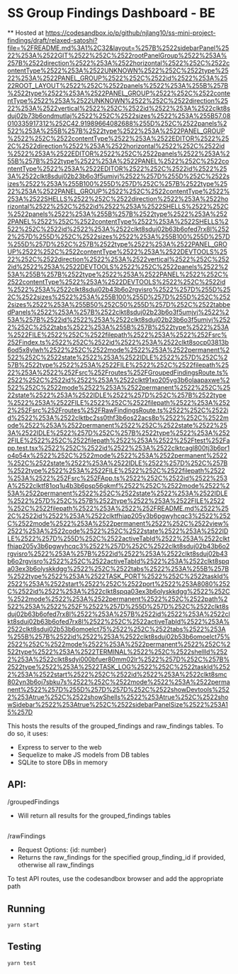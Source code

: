 # SS Group Findings Dashboard - BE
** Hosted at https://codesandbox.io/p/github/njlang10/ss-mini-project-findings/draft/relaxed-satoshi?file=%2FREADME.md%3A1%2C32&layout=%257B%2522sidebarPanel%2522%253A%2522GIT%2522%252C%2522rootPanelGroup%2522%253A%257B%2522direction%2522%253A%2522horizontal%2522%252C%2522contentType%2522%253A%2522UNKNOWN%2522%252C%2522type%2522%253A%2522PANEL_GROUP%2522%252C%2522id%2522%253A%2522ROOT_LAYOUT%2522%252C%2522panels%2522%253A%255B%257B%2522type%2522%253A%2522PANEL_GROUP%2522%252C%2522contentType%2522%253A%2522UNKNOWN%2522%252C%2522direction%2522%253A%2522vertical%2522%252C%2522id%2522%253A%2522clkt8sduj02b73b6ondmutlaj%2522%252C%2522sizes%2522%253A%255B57.08010335917312%252C42.91989664082688%255D%252C%2522panels%2522%253A%255B%257B%2522type%2522%253A%2522PANEL_GROUP%2522%252C%2522contentType%2522%253A%2522EDITOR%2522%252C%2522direction%2522%253A%2522horizontal%2522%252C%2522id%2522%253A%2522EDITOR%2522%252C%2522panels%2522%253A%255B%257B%2522type%2522%253A%2522PANEL%2522%252C%2522contentType%2522%253A%2522EDITOR%2522%252C%2522id%2522%253A%2522clkt8sduj02b23b6o3f5umjvj%2522%257D%255D%252C%2522sizes%2522%253A%255B100%255D%257D%252C%257B%2522type%2522%253A%2522PANEL_GROUP%2522%252C%2522contentType%2522%253A%2522SHELLS%2522%252C%2522direction%2522%253A%2522horizontal%2522%252C%2522id%2522%253A%2522SHELLS%2522%252C%2522panels%2522%253A%255B%257B%2522type%2522%253A%2522PANEL%2522%252C%2522contentType%2522%253A%2522SHELLS%2522%252C%2522id%2522%253A%2522clkt8sduj02b63b6ofed7rx8l%2522%257D%255D%252C%2522sizes%2522%253A%255B100%255D%257D%255D%257D%252C%257B%2522type%2522%253A%2522PANEL_GROUP%2522%252C%2522contentType%2522%253A%2522DEVTOOLS%2522%252C%2522direction%2522%253A%2522vertical%2522%252C%2522id%2522%253A%2522DEVTOOLS%2522%252C%2522panels%2522%253A%255B%257B%2522type%2522%253A%2522PANEL%2522%252C%2522contentType%2522%253A%2522DEVTOOLS%2522%252C%2522id%2522%253A%2522clkt8sduj02b43b6o2rgvisro%2522%257D%255D%252C%2522sizes%2522%253A%255B100%255D%257D%255D%252C%2522sizes%2522%253A%255B50%252C50%255D%257D%252C%2522tabbedPanels%2522%253A%257B%2522clkt8sduj02b23b6o3f5umjvj%2522%253A%257B%2522id%2522%253A%2522clkt8sduj02b23b6o3f5umjvj%2522%252C%2522tabs%2522%253A%255B%257B%2522type%2522%253A%2522FILE%2522%252C%2522filepath%2522%253A%2522%252Fsrc%252Findex.ts%2522%252C%2522id%2522%253A%2522clkt8socp03813b6od5x8ylwh%2522%252C%2522mode%2522%253A%2522permanent%2522%252C%2522state%2522%253A%2522IDLE%2522%257D%252C%257B%2522type%2522%253A%2522FILE%2522%252C%2522filepath%2522%253A%2522%252Fsrc%252Froutes%252FGroupedFindingsRoute.ts%2522%252C%2522id%2522%253A%2522clkt91xo205yg3b6olaapaxwe%2522%252C%2522mode%2522%253A%2522permanent%2522%252C%2522state%2522%253A%2522IDLE%2522%257D%252C%257B%2522type%2522%253A%2522FILE%2522%252C%2522filepath%2522%253A%2522%252Fsrc%252Froutes%252FRawFindingsRoute.ts%2522%252C%2522id%2522%253A%2522clktbc2ss0thf3b6os22acs8p%2522%252C%2522mode%2522%253A%2522permanent%2522%252C%2522state%2522%253A%2522IDLE%2522%257D%252C%257B%2522type%2522%253A%2522FILE%2522%252C%2522filepath%2522%253A%2522%252Ftest%252Fapp.test.tsx%2522%252C%2522id%2522%253A%2522clktcagl800tj3b6pr1o4p54x%2522%252C%2522mode%2522%253A%2522permanent%2522%252C%2522state%2522%253A%2522IDLE%2522%257D%252C%257B%2522type%2522%253A%2522FILE%2522%252C%2522filepath%2522%253A%2522%252Fsrc%252FApp.ts%2522%252C%2522id%2522%253A%2522clktf81oq1u4b3b6psp56gkmf%2522%252C%2522mode%2522%253A%2522permanent%2522%252C%2522state%2522%253A%2522IDLE%2522%257D%252C%257B%2522type%2522%253A%2522FILE%2522%252C%2522filepath%2522%253A%2522%252FREADME.md%2522%252C%2522id%2522%253A%2522clktfhiap205y3b6pgwyhcqc3%2522%252C%2522mode%2522%253A%2522permanent%2522%252C%2522view%2522%253A%2522code%2522%252C%2522state%2522%253A%2522IDLE%2522%257D%255D%252C%2522activeTabId%2522%253A%2522clktfhiap205y3b6pgwyhcqc3%2522%257D%252C%2522clkt8sduj02b43b6o2rgvisro%2522%253A%257B%2522id%2522%253A%2522clkt8sduj02b43b6o2rgvisro%2522%252C%2522activeTabId%2522%253A%2522clkt8spqa03ex3b6olyskkdgg%2522%252C%2522tabs%2522%253A%255B%257B%2522type%2522%253A%2522TASK_PORT%2522%252C%2522taskId%2522%253A%2522start%2522%252C%2522port%2522%253A8080%252C%2522id%2522%253A%2522clkt8spqa03ex3b6olyskkdgg%2522%252C%2522mode%2522%253A%2522permanent%2522%252C%2522path%2522%253A%2522%252F%2522%257D%255D%257D%252C%2522clkt8sduj02b63b6ofed7rx8l%2522%253A%257B%2522id%2522%253A%2522clkt8sduj02b63b6ofed7rx8l%2522%252C%2522activeTabId%2522%253A%2522clkt8sduj02b53b6omoelct75%2522%252C%2522tabs%2522%253A%255B%257B%2522id%2522%253A%2522clkt8sduj02b53b6omoelct75%2522%252C%2522mode%2522%253A%2522permanent%2522%252C%2522type%2522%253A%2522TERMINAL%2522%252C%2522shellId%2522%253A%2522clkt8sdyi000bfuer80mm02lr%2522%257D%252C%257B%2522type%2522%253A%2522TASK_LOG%2522%252C%2522taskId%2522%253A%2522start%2522%252C%2522id%2522%253A%2522clkt8smc802yn3b6oj7sbku7s%2522%252C%2522mode%2522%253A%2522permanent%2522%257D%255D%257D%257D%252C%2522showDevtools%2522%253Atrue%252C%2522showShells%2522%253Atrue%252C%2522showSidebar%2522%253Atrue%252C%2522sidebarPanelSize%2522%253A15%257D

This hosts the results of the grouped_findings and raw_findings tables. To do so, it uses:
- Express to server to the web
- Sequelize to make JS models from DB tables
- SQLite to store DBs in memory

## API:
/groupedFindings
- Will return all results for the grouped_findings tables
##
/rawFindings
- Request Options: {id: number}
- Returns the raw_findings for the specified group_finding_id if provided, otherwise all raw_findings

To test API routes, use the codesandbox browser and add the appropriate path

## Running
`yarn start`

## Testing
`yarn test`
